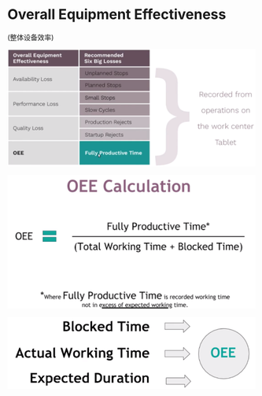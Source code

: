 # Overall Equipment Effectiveness

(整体设备效率)

![OEE Calculate](_images/OEE.PNG)

![OEE Calculate](_images/OEE1.PNG)

![OEE Calculate](_images/OEE2.PNG)
